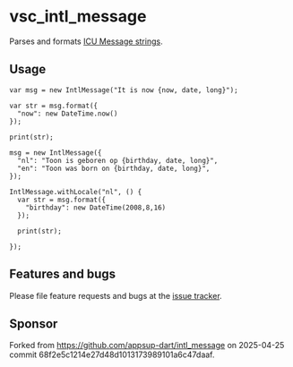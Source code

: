 # vsc_intl_message


Parses and formats [ICU Message strings](http://userguide.icu-project.org/formatparse/messages).

## Usage

    var msg = new IntlMessage("It is now {now, date, long}");
    
    var str = msg.format({
      "now": new DateTime.now()
    });
    
    print(str);
    
    msg = new IntlMessage({
      "nl": "Toon is geboren op {birthday, date, long}",
      "en": "Toon was born on {birthday, date, long}",
    });
    
    IntlMessage.withLocale("nl", () {
      var str = msg.format({
        "birthday": new DateTime(2008,8,16)
      });
    
      print(str);
   
    });
    
    
## Features and bugs

Please file feature requests and bugs at the [issue tracker][tracker].

[tracker]: https://github.com/VisualSystemsCorp/vsc_intl_message/issues

## Sponsor

Forked from https://github.com/appsup-dart/intl_message on 2025-04-25 commit 68f2e5c1214e27d48d1013173989101a6c47daaf.
